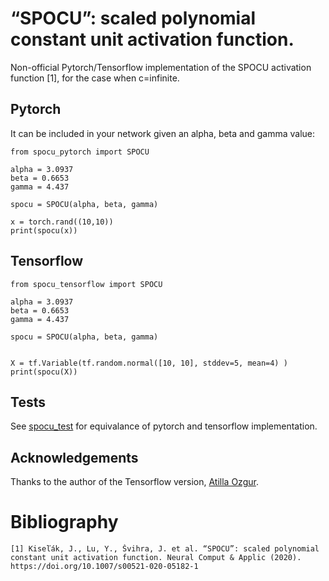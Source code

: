 # “SPOCU”: scaled polynomial constant unit activation function.

Non-official Pytorch/Tensorflow implementation of the SPOCU activation function [1], for the case when
c=infinite.


## Pytorch

It can be included in your network given an alpha, beta and gamma value:

```
from spocu_pytorch import SPOCU

alpha = 3.0937
beta = 0.6653
gamma = 4.437

spocu = SPOCU(alpha, beta, gamma)

x = torch.rand((10,10))
print(spocu(x))

```



## Tensorflow


```
from spocu_tensorflow import SPOCU

alpha = 3.0937
beta = 0.6653
gamma = 4.437

spocu = SPOCU(alpha, beta, gamma)

  
X = tf.Variable(tf.random.normal([10, 10], stddev=5, mean=4) )
print(spocu(X))

```


## Tests

See [spocu_test](spocu_test.py) for equivalance of pytorch and tensorflow implementation.


## Acknowledgements

Thanks to the author of the Tensorflow version, [Atilla Ozgur](https://github.com/ati-ozgur).

# Bibliography

```
[1] Kiseľák, J., Lu, Y., Švihra, J. et al. “SPOCU”: scaled polynomial constant unit activation function. Neural Comput & Applic (2020). https://doi.org/10.1007/s00521-020-05182-1
```


